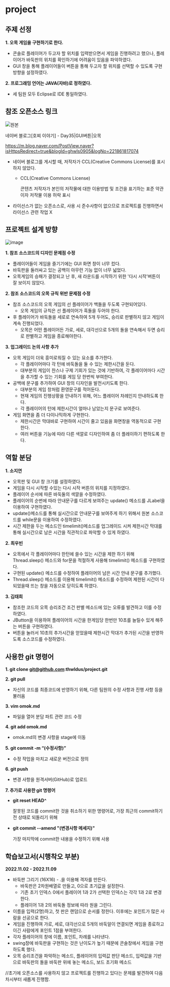 # project


## 주제 선정
 **1. 오목 게임을 구현하기로 한다.**
  - 콘솔로 플레이어가 두고자 할 위치를 입력받으면서 게임을 진행하려고 했으나,
    플레이어가 바둑판의 위치를 확인하기에 어려움이 있음을 파악하였다.
  - GUI 창을 통해 플레이어들이 버튼을 통해 두고자 할 위치를 선택할 수 있도록 구현 방향을 설정하였다.
 
 **2. 프로그래밍 언어는 JAVA(자바)로 정하였다.**
  - 세 팀원 모두 Eclipse로 IDE 통일하였다.

## 참조 오픈소스 링크 
 ![원본](https://user-images.githubusercontent.com/114565551/205815948-27804b1d-84a3-47ad-815b-d0593be744aa.png)
 
 네이버 블로그[호찌 이야기] - Day35|GUI버튼|오목
 
 https://m.blog.naver.com/PostView.naver?isHttpsRedirect=true&blogId=ghwls0905&logNo=221861817074 
  - 네이버 블로그를 게시할 때, 저작자가 CCL(Creative Commons License)를 표시하지 않았다.
    + CCL(Creative Commons License)
     
       콘텐츠 저작자가 본인의 저작물에 대한 이용방법 및 조건을 표기하는 표준 약관이자 저작물 이용 허락 표시
  - 라이선스가 없는 오픈소스로, 사용 시 준수사항이 없으므로 프로젝트를 진행하면서 라이선스 관련 작업 X

## 프로젝트 설계 방향
 ![image](https://user-images.githubusercontent.com/114565551/205819176-abcb704d-3605-434c-b9c1-24c1fb1e89a5.png)
 
 **1. 참조 소스코드의 디자인 문제점 수정**
   - 플레이어들이 게임을 즐기기에는 GUI 화면 창이 너무 컸다.
   - 바둑판을 둘러싸고 있는 공백이 아무런 기능 없이 너무 넓었다.
   - 오목게임의 승패가 결정되고 난 후, 새 라운드를 시작하기 위한 '다시 시작'버튼이 잘 보이지 않았다.

**2. 참조 소스코드의 오목 규칙 위반 문제점 수정**
   - 참조 소스코드의 오목 게임의 선 플레이어가 백돌을 두도록 구현되어있다.
     + 오목 게임의 규칙은 선 플레이어가 흑돌을 두어야 한다.
   - 후 플레이어가 바둑돌을 세로로 연속하여 5개 두어도, 승리로 판별하지 않고 게임이 계속 진행되었다.
     + 오목은 어떤 플레이어든 가로, 세로, 대각선으로 5개의 돌을 연속해서 두면 승리로 판별하고 게임을 종료해야한다.
 
 **3. 업그레이드 논의 사항 추가**
   - 오목 게임이 더욱 흥미로워질 수 있는 요소를 추가한다.
     + 각 플레이어마다 각 턴에 바둑돌을 둘 수 있는 제한시간을 둔다.
     + 대부분의 게임이 찬스나 구제 기회가 있는 것에 기반하여,
       각 플레이어마다 시간을 추가할 수 있는 기회를 게임 당 한번씩 부여한다.
   - 공백에 문구를 추가하여 GUI 창의 디자인을 발전시키도록 한다.
     + 대부분의 게임 창처럼 환영문구를 적어둔다.
     + 현재 게임의 진행상황을 안내하기 위해, 어느 플레이어 차례인지 안내하도록 한다.
     + 각 플레이어의 턴에 제한시간이 얼마나 남았는지 문구로 보여준다.
   - 게임 화면을 좀 더 다이나믹하게 구현한다.
     + 제한시간은 막대바로 구현하여 시간이 줄고 있음을 화면창을 역동적으로 구현한다.
     + 여러 버튼을 기능에 따라 다른 색깔로 디자인하여 좀 더 플레이하기 편하도록 한다.


## 역할 분담
 **1. 소지연**
   - 오목판 및 GUI 창 크기를 설정하였다.
   - 게임을 다시 시작할 수있는 다시 시작 버튼의 위치를 지정하였다.
   - 플레이어 순서에 따른 바둑둘의 색깔을 수정하였다.
   - 플레이어의 순번에 따라 안내문구를 다르게 보여주는 update() 메소드를 JLabel을 이용하여 구현하였다.
   - update()메소드를 통해 실시간으로 안내문구를 보여주게 하기 위해서 원본 소스코드를 while문을 이용하여 수정하였다.
   - 시간 제한을 두는 메소드인 timelimit()메소드를 업그레이드 시켜 제한시간 막대를 통해 실시간으로 남은 시간을 직관적으로 파악할 수 있게 하였다.
 
 **2. 최우빈**
   - 오목에서 각 플레이어마다 한턴에 쓸수 있는 시간을 제한 하기 위해 Thread.sleep() 메소드와 for문을 적절하게 사용해 timelimit() 메소드를 구현하였다.
   - 구현된 update() 메소드를 수정하여 플레이어의 남은 시간 안내 문구를 추가했다.
   - Thread.sleep() 메소드를 이용해 timelimit() 메소드를 수정하여 제한된 시간이 다 되었을때 뜨는 창을 자동으로 닫히도록 하였다.
 
 **3. 김태희**
   - 참조한 코드의 오목 승리조건 조건 판별 메소드에 있는 오류를 발견하고 이를 수정하였다.
   - JButton을 이용하여 플레이어의 시간을 한게임당 한번만 10초를 늘릴수 있게 해주는 버튼을 구현하였다.
   - 버튼을 눌러서 10초의 추가시간을 얻었을때 제한시간 막대가 추가된 시간을 반영하도록 소스코드를 수정하였다.
   

## 사용한 git 명령어

 **1. git clone git@github.com:thwldus/project.git**
     
 
 **2. git pull**
   - 자신의 코드를 최종코드에 반영하기 위해, 다른 팀원의 수정 사항과 진행 사항 등을 불러옴
     
    
 **3. vim omok.md**
   - 파일을 열어 분담 파트 관련 코드 수정
    
 **4. git add omok.md**
   - omok.md의 변경 사항을 stage에 이동
    
 **5. git commit -m “(수정사항)”** 
   - 수정 작업을 마치고 새로운 버전으로 정의
 
 **6. git push**
   - 변경 사항을 원격서버(GitHub)로 업로드
  
 **7. 추가로 사용한 git 명령어** 
   - **git reset HEAD^**
     
      잘못된 코드를 commit한 것을 취소하기 위한 명령어로, 가장 최근의 commit하기 전 상태로 되돌리기 위해 
   - **git commit --amend "(변경사항 메세지)"**
   
      가장 마지막에 commit한 내용을 수정하기 위해 사용
    
    
## 학습보고서(시행착오 부분)

 **2022.11.02 - 2022.11.09**
   - 바둑판 그리기 (16X16) - .을 이용해 격자를 만든다. 
     + 바둑판은 2차원배열로 만들고, 0으로 초기값을 설정한다. 
     + 기존 초기 인덱스 0에서 플레이어 1과 2가 선택한 인덱스는 각각 1과 2로 변경한다. 
     + 플레이어 1과 2의 바둑돌 정보에 따라 원을 그린다.
   - 이름을 입력(2명)하고, 첫 판은 랜덤으로 순서를 정한다. 이후에는 포인트가 많은 사람을 선공으로 한다.
   - 게임을 진행하여 가로, 세로, 대각선으로 5개의 바둑알이 연결되면 게임을 종료하고 이긴 사람에게 포인트 1점을 부여한다.
   - 각자 플레이어의 창에 이름, 포인트, 차례를 나타낸다.
   - swing창에 바둑판을 구현하는 것은 난이도가 높기 때문에 콘솔창에서 게임을 구현하도록 했다.
   - 오목 승리조건을 파악하는 메소드, 플레이어의 입력값 판단 메소드, 입력값을 기반으로 바둑판의 돌을 바둑판 위에 놓는 메소드, 보드 초기화 메소드
   
   //초기에 오픈소스를 사용하지 않고 프로젝트를 진행하고 있다는 문제를 발견하여 다음 차시부터 새롭게 진행함.
  
